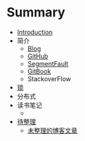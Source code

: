 # Summary

* [Introduction](README.md)
* 简介
  * [Blog](http://www.cnblogs.com/runforlove)
  * [GitHub](http://github.com/runforlove)
  * [SegmentFault](https://segmentfault.com/u/runforlove)
  * [GitBook](https://www.gitbook.com/@runforlove)
  * StackoverFlow
* [锁](chapter1.md)
* 分布式
* 读书笔记
  * []() 
* [待整理](dai-zheng-li.md)
  * [未整理的博客文章](to_be_sorted_out/test.md)


